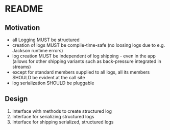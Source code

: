 # README

## Motivation
* all Logging MUST be structured
* creation of logs MUST be compile-time-safe (no loosing logs due to e.g. Jackson runtime errors)
* log creation MUST be independent of log shipping - even in the app (allows for other shipping variants such as back-pressure integrated in streams)
* except for standard members supplied to all logs, all its members SHOULD be evident at the call site
* log serialization SHOULD be pluggable


## Design
1) Interface with methods to create structured log
2) Interface for serializing structured logs
3) Interface for shipping serialized, structured logs


